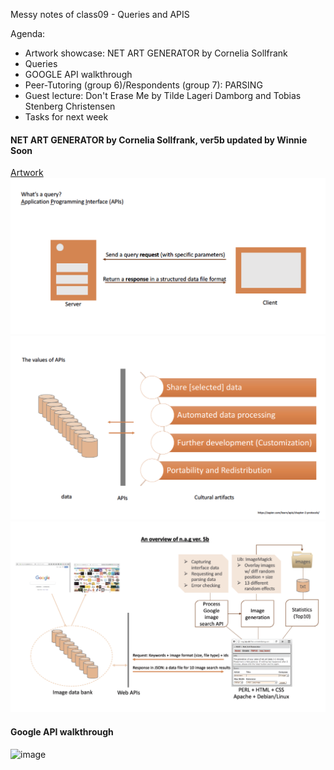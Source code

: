 Messy notes of class09 - Queries and APIS

Agenda:
- Artwork showcase: NET ART GENERATOR by Cornelia Sollfrank
- Queries
- GOOGLE API walkthrough
- Peer-Tutoring (group 6)/Respondents (group 7): PARSING
- Guest lecture: Don't Erase Me by Tilde Lageri Damborg and Tobias Stenberg Christensen
- Tasks for next week

#### NET ART GENERATOR by Cornelia Sollfrank, ver5b updated by Winnie Soon
[Artwork](http://nag.iap.de/)
![image2](https://github.com/AUAP/AP2018/blob/master/class09/api.png)
![image3](https://github.com/AUAP/AP2018/blob/master/class09/api1.png)
![image4](https://github.com/AUAP/AP2018/blob/master/class09/api2.png)

#### Google API walkthrough
![image](https://github.com/AUAP/AP2018/blob/master/class09/flowers.gif)
